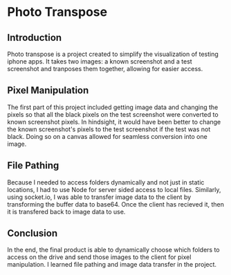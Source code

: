 # Photo Transpose

## Introduction
Photo transpose is a project created to simplify the visualization of testing iphone apps. It takes two images: a known screenshot and a test screenshot and tranposes them together, allowing for easier access.

## Pixel Manipulation
The first part of this project included getting image data and changing the pixels so that all the black pixels on the test screenshot were converted to known screenshot pixels. In hindsight, it would have been better to change the known screenshot's pixels to the test screenshot if the test was not black. Doing so on a canvas allowed for seamless conversion into one image.

## File Pathing
Because I needed to access folders dynamically and not just in static locations, I had to use Node for server sided access to local files. Similarly, using socket.io, I was able to transfer image data to the client by transforming the buffer data to base64. Once the client has recieved it, then it is transfered back to image data to use.

## Conclusion
In the end, the final product is able to dynamically choose which folders to access on the drive and send those images to the client for pixel manipulation. I learned file pathing and image data transfer in the project.

